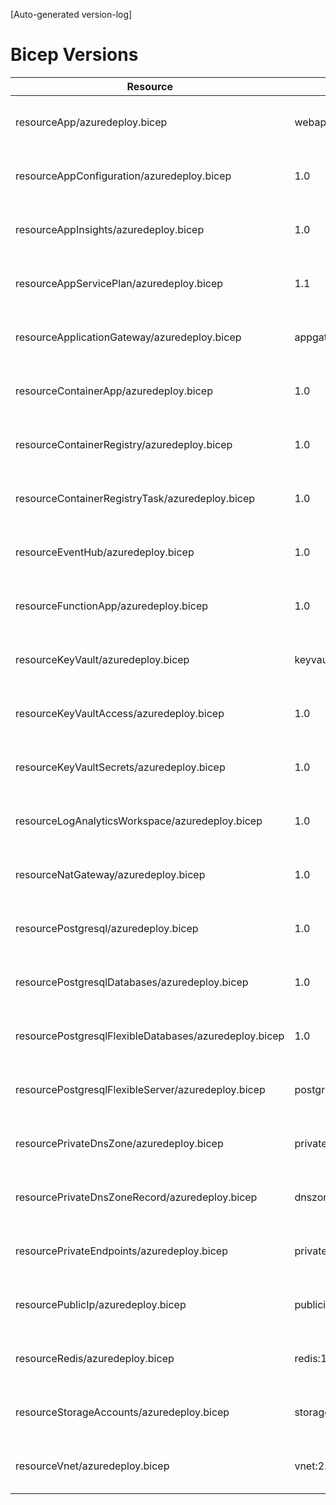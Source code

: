 [Auto-generated version-log]

# Bicep Versions
| Resource | Version | Changed | Commit |
|----------|----------|----------|----------|
| resourceApp/azuredeploy.bicep                                          | webapp:1.5 | 2025-06-02 09:01:28 +0200 | 0c8caa6 |
| resourceAppConfiguration/azuredeploy.bicep                             | 1.0 | 2024-05-15 10:52:23 +0200 | 9e5211b |
| resourceAppInsights/azuredeploy.bicep                                  | 1.0 | 2024-05-15 12:34:41 +0200 | cad6e60 |
| resourceAppServicePlan/azuredeploy.bicep                               | 1.1 | 2025-04-01 13:33:20 +0200 | 5630ea6 |
| resourceApplicationGateway/azuredeploy.bicep                           | appgateway:1.0 | 2025-06-23 14:05:09 +0200 | dd40af5 |
| resourceContainerApp/azuredeploy.bicep                                 | 1.0 | 2025-01-24 11:52:48 +0100 | 045f97e |
| resourceContainerRegistry/azuredeploy.bicep                            | 1.0 | 2025-01-24 11:52:48 +0100 | 045f97e |
| resourceContainerRegistryTask/azuredeploy.bicep                        | 1.0 | 2024-08-04 14:15:47 +0200 | d5b0c44 |
| resourceEventHub/azuredeploy.bicep                                     | 1.0 | 2024-11-18 08:32:13 +0100 | 6c854a3 |
| resourceFunctionApp/azuredeploy.bicep                                  | 1.0 | 2025-04-04 08:48:55 +0200 | 3a25754 |
| resourceKeyVault/azuredeploy.bicep                                     | keyvault:1.1 | 2025-06-02 09:01:28 +0200 | 0c8caa6 |
| resourceKeyVaultAccess/azuredeploy.bicep                               | 1.0 | 2024-05-15 10:52:23 +0200 | 9e5211b |
| resourceKeyVaultSecrets/azuredeploy.bicep                              | 1.0 | 2024-05-15 10:52:23 +0200 | 9e5211b |
| resourceLogAnalyticsWorkspace/azuredeploy.bicep                        | 1.0 | 2024-05-22 10:36:13 +0200 | f06dca9 |
| resourceNatGateway/azuredeploy.bicep                                   | 1.0 | 2024-05-30 15:17:04 +0200 | e0f868b |
| resourcePostgresql/azuredeploy.bicep                                   | 1.0 | 2024-06-12 15:23:29 +0200 | 91d7307 |
| resourcePostgresqlDatabases/azuredeploy.bicep                          | 1.0 | 2024-06-12 15:29:18 +0200 | d59079f |
| resourcePostgresqlFlexibleDatabases/azuredeploy.bicep                  | 1.0 | 2024-11-28 10:29:22 +0100 | f53527c |
| resourcePostgresqlFlexibleServer/azuredeploy.bicep                     | postgresflexibleserver:1.3 | 2025-05-05 13:18:52 +0200 | aa1c6c7 |
| resourcePrivateDnsZone/azuredeploy.bicep                               | privatednszone:1.0 | 2025-05-30 16:13:02 +0200 | 345b7e6 |
| resourcePrivateDnsZoneRecord/azuredeploy.bicep                         | dnszonerecord:1.0 | 2025-06-02 09:01:28 +0200 | 0c8caa6 |
| resourcePrivateEndpoints/azuredeploy.bicep                             | privateendpoints:1.0 | 2025-06-02 09:01:28 +0200 | 0c8caa6 |
| resourcePublicIp/azuredeploy.bicep                                     | publicip:1.2 | 2025-06-23 14:05:09 +0200 | dd40af5 |
| resourceRedis/azuredeploy.bicep                                        | redis:1.4 | 2025-06-02 09:01:28 +0200 | 0c8caa6 |
| resourceStorageAccounts/azuredeploy.bicep                              | storageaccount:1.1 | 2025-06-12 16:13:54 +0200 | 7919f8f |
| resourceVnet/azuredeploy.bicep                                         | vnet:2.0 | 2025-05-28 11:18:52 +0200 | 86b3072 |
